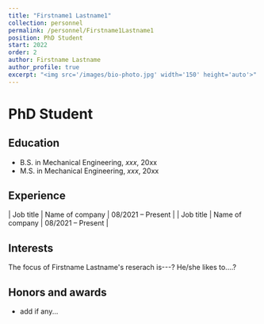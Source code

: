```yaml
---
title: "Firstname1 Lastname1"
collection: personnel
permalink: /personnel/Firstname1Lastname1
position: PhD Student
start: 2022
order: 2
author: Firstname Lastname
author_profile: true
excerpt: "<img src='/images/bio-photo.jpg' width='150' height='auto'>"
---
```

# PhD Student

## Education
* B.S. in Mechanical Engineering, *xxx*, 20xx
* M.S. in Mechanical Engineering, *xxx*, 20xx

## Experience

| Job title          | Name of company     | 08/2021 – Present |
| Job title          | Name of company     | 08/2021 – Present |

## Interests
The focus of Firstname Lastname's reserach is---? He/she likes to....?

## Honors and awards
* add if any...

